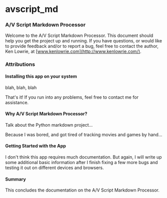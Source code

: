 # avscript_md

### A/V Script Markdown Processor

Welcome to the A/V Script Markdown Processor. This document should help you get the project up and running. If you have questions, or would like to provide feedback and/or to report a bug, feel free to contact the author, Ken Lowrie, at [www.kenlowrie.com](http://www.kenlowrie.com/).

### Attributions

#### Installing this app on your system

blah, blah, blah

That's it! If you run into any problems, feel free to contact me for assistance.

#### Why A/V Script Markdown Processor?

Talk about the Python markdown project...

Because I was bored, and got tired of tracking movies and games by hand...

#### Getting Started with the App

I don't think this app requires much documentation. But again, I will write up some additional basic information after I finish fixing a few more bugs and testing it out on different devices and browsers.

#### Summary

This concludes the documentation on the A/V Script Markdown Processor.
